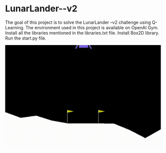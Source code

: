 # LunarLander--v2
The goal of this project is to solve the LunarLander –v2 challenge using Q-Learning. The environment used in this project is available on OpenAI Gym.
Install all the libraries mentioned in the libraries.txt file.
Install Box2D library.
Run the start.py file.



![](openaigym.video.0.11382.video000003.gif)
